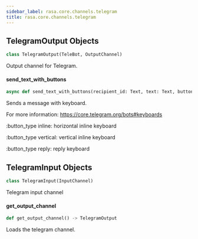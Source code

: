 ```yaml
---
sidebar_label: rasa.core.channels.telegram
title: rasa.core.channels.telegram
---
```

## TelegramOutput Objects

```python
class TelegramOutput(TeleBot, OutputChannel)
```

Output channel for Telegram.

#### send\_text\_with\_buttons

```python
async def send_text_with_buttons(recipient_id: Text, text: Text, buttons: List[Dict[Text, Any]], button_type: Optional[Text] = "inline", **kwargs: Any, ,) -> None
```

Sends a message with keyboard.

For more information: https://core.telegram.org/bots#keyboards

:button_type inline: horizontal inline keyboard

:button_type vertical: vertical inline keyboard

:button_type reply: reply keyboard

## TelegramInput Objects

```python
class TelegramInput(InputChannel)
```

Telegram input channel

#### get\_output\_channel

```python
def get_output_channel() -> TelegramOutput
```

Loads the telegram channel.

